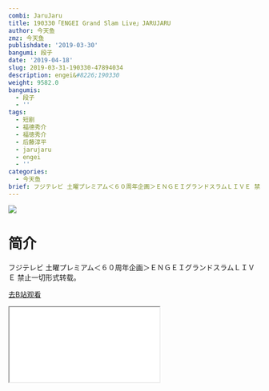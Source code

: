 ```yaml
---
combi: JaruJaru
title: 190330「ENGEI Grand Slam Live」JARUJARU
author: 今天鱼
zmz: 今天鱼
publishdate: '2019-03-30'
bangumi: 段子
date: '2019-04-18'
slug: 2019-03-31-190330-47894034
description: engei&#8226;190330
weight: 9582.0
bangumis:
  - 段子
  - ''
tags:
  - 短剧
  - 福德秀介
  - 福徳秀介
  - 后藤淳平
  - jarujaru
  - engei
  - ''
categories:
  - 今天鱼
brief: フジテレビ 土曜プレミアム＜６０周年企画＞ＥＮＧＥＩグランドスラムＬＩＶＥ 禁止一切形式转载。
---
```

![](https://i.imgur.com/i2rk5uf.jpg)
# 简介  
フジテレビ 土曜プレミアム＜６０周年企画＞ＥＮＧＥＩグランドスラムＬＩＶＥ
禁止一切形式转载。  

[去B站观看](https://www.bilibili.com/video/av47894034/)
<div class ="resp-container"><iframe class="testiframe" src="//player.bilibili.com/player.html?aid=47894034"", scrolling="no", allowfullscreen="true" > </iframe></div> 

